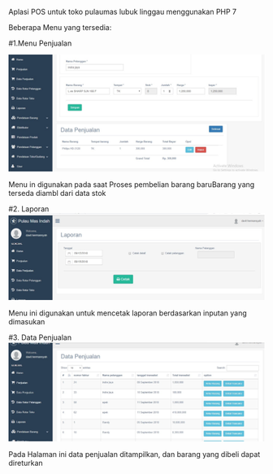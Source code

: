Aplasi POS  untuk toko pulaumas lubuk linggau menggunakan PHP 7

Beberapa Menu yang tersedia:

#1.Menu Penjualan

![alt text](https://raw.githubusercontent.com/davit37/pos-pulaumas/master/portfolio%20pulaumas/Screenshot_1.jpg)

 Menu in digunakan pada saat Proses pembelian barang baruBarang yang terseda diambl dari data stok

#2. Laporan
![alt text](https://raw.githubusercontent.com/davit37/pos-pulaumas/master/portfolio%20pulaumas/Screenshot_2.jpg)

Menu ini digunakan untuk mencetak laporan berdasarkan inputan yang dimasukan

#3. Data Penjualan
![att text](https://raw.githubusercontent.com/davit37/pos-pulaumas/master/portfolio%20pulaumas/Screenshot_3.jpg)

Pada Halaman ini data penjualan ditampilkan, dan barang yang dibeli dapat direturkan

